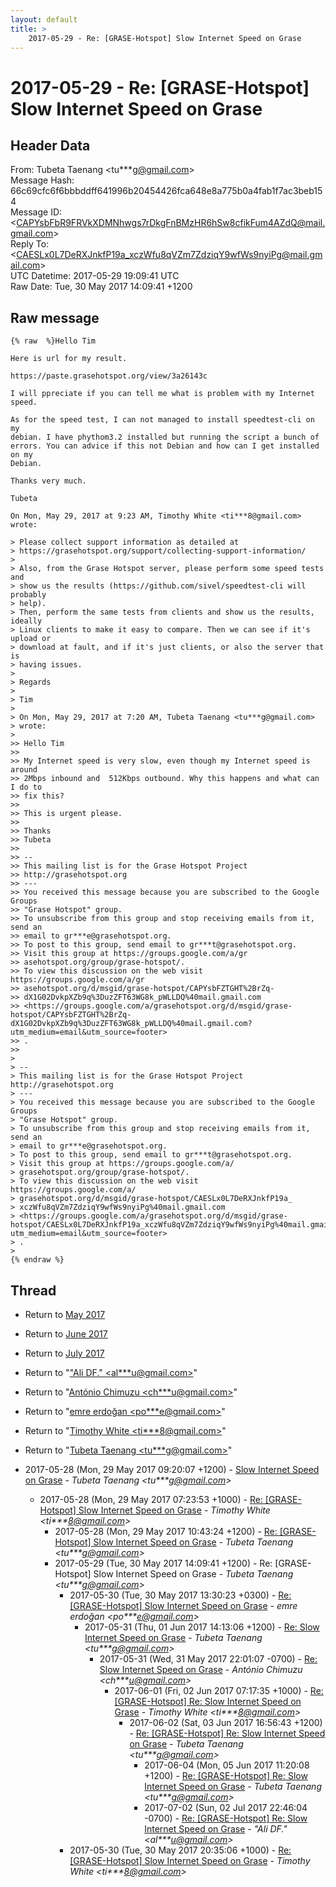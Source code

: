 ```yaml
---
layout: default
title: >
    2017-05-29 - Re: [GRASE-Hotspot] Slow Internet Speed on Grase
---
```


# 2017-05-29 - Re: [GRASE-Hotspot] Slow Internet Speed on Grase

## Header Data

From: Tubeta Taenang \<tu***g@gmail.com\><br>
Message Hash: 66c69cfc6f6bbbddff641996b20454426fca648e8a775b0a4fab1f7ac3beb154<br>
Message ID: \<CAPYsbFbR9FRVkXDMNhwgs7rDkgFnBMzHR6hSw8cfikFum4AZdQ@mail.gmail.com\><br>
Reply To: \<CAESLx0L7DeRXJnkfP19a_xczWfu8qVZm7ZdziqY9wfWs9nyiPg@mail.gmail.com\><br>
UTC Datetime: 2017-05-29 19:09:41 UTC<br>
Raw Date: Tue, 30 May 2017 14:09:41 +1200<br>

## Raw message

```
{% raw  %}Hello Tim

Here is url for my result.

https://paste.grasehotspot.org/view/3a26143c

I will ppreciate if you can tell me what is problem with my Internet speed.

As for the speed test, I can not managed to install speedtest-cli on my
debian. I have phythom3.2 installed but running the script a bunch of
errors. You can advice if this not Debian and how can I get installed on my
Debian.

Thanks very much.

Tubeta

On Mon, May 29, 2017 at 9:23 AM, Timothy White <ti***8@gmail.com> wrote:

> Please collect support information as detailed at
> https://grasehotspot.org/support/collecting-support-information/
>
> Also, from the Grase Hotspot server, please perform some speed tests and
> show us the results (https://github.com/sivel/speedtest-cli will probably
> help).
> Then, perform the same tests from clients and show us the results, ideally
> Linux clients to make it easy to compare. Then we can see if it's upload or
> download at fault, and if it's just clients, or also the server that is
> having issues.
>
> Regards
>
> Tim
>
> On Mon, May 29, 2017 at 7:20 AM, Tubeta Taenang <tu***g@gmail.com>
> wrote:
>
>> Hello Tim
>>
>> My Internet speed is very slow, even though my Internet speed is around
>> 2Mbps inbound and  512Kbps outbound. Why this happens and what can I do to
>> fix this?
>>
>> This is urgent please.
>>
>> Thanks
>> Tubeta
>>
>> --
>> This mailing list is for the Grase Hotspot Project
>> http://grasehotspot.org
>> ---
>> You received this message because you are subscribed to the Google Groups
>> "Grase Hotspot" group.
>> To unsubscribe from this group and stop receiving emails from it, send an
>> email to gr***e@grasehotspot.org.
>> To post to this group, send email to gr***t@grasehotspot.org.
>> Visit this group at https://groups.google.com/a/gr
>> asehotspot.org/group/grase-hotspot/.
>> To view this discussion on the web visit https://groups.google.com/a/gr
>> asehotspot.org/d/msgid/grase-hotspot/CAPYsbFZTGHT%2BrZq-
>> dX1G02DvkpXZb9q%3DuzZFT63WG8k_pWLLDQ%40mail.gmail.com
>> <https://groups.google.com/a/grasehotspot.org/d/msgid/grase-hotspot/CAPYsbFZTGHT%2BrZq-dX1G02DvkpXZb9q%3DuzZFT63WG8k_pWLLDQ%40mail.gmail.com?utm_medium=email&utm_source=footer>
>> .
>>
>
> --
> This mailing list is for the Grase Hotspot Project http://grasehotspot.org
> ---
> You received this message because you are subscribed to the Google Groups
> "Grase Hotspot" group.
> To unsubscribe from this group and stop receiving emails from it, send an
> email to gr***e@grasehotspot.org.
> To post to this group, send email to gr***t@grasehotspot.org.
> Visit this group at https://groups.google.com/a/
> grasehotspot.org/group/grase-hotspot/.
> To view this discussion on the web visit https://groups.google.com/a/
> grasehotspot.org/d/msgid/grase-hotspot/CAESLx0L7DeRXJnkfP19a_
> xczWfu8qVZm7ZdziqY9wfWs9nyiPg%40mail.gmail.com
> <https://groups.google.com/a/grasehotspot.org/d/msgid/grase-hotspot/CAESLx0L7DeRXJnkfP19a_xczWfu8qVZm7ZdziqY9wfWs9nyiPg%40mail.gmail.com?utm_medium=email&utm_source=footer>
> .
>
{% endraw %}
```

## Thread

+ Return to [May 2017](/archive/2017/05)
+ Return to [June 2017](/archive/2017/06)
+ Return to [July 2017](/archive/2017/07)

+ Return to "["Ali DF." <al***u<span>@</span>gmail.com>](/authors/al___u_at_gmail_com)"
+ Return to "[António Chimuzu <ch***u<span>@</span>gmail.com>](/authors/ch___u_at_gmail_com)"
+ Return to "[emre erdoğan <po***e<span>@</span>gmail.com>](/authors/po___e_at_gmail_com)"
+ Return to "[Timothy White <ti***8<span>@</span>gmail.com>](/authors/ti___8_at_gmail_com)"
+ Return to "[Tubeta Taenang <tu***g<span>@</span>gmail.com>](/authors/tu___g_at_gmail_com)"

+ 2017-05-28 (Mon, 29 May 2017 09:20:07 +1200) - [Slow Internet Speed on Grase](/archive/2017/05/e823627b016bd814e939ac0546a84e5848dea8c2c32f0c0643670be319d528e6) - _Tubeta Taenang \<tu***g@gmail.com\>_
  + 2017-05-28 (Mon, 29 May 2017 07:23:53 +1000) - [Re: [GRASE-Hotspot] Slow Internet Speed on Grase](/archive/2017/05/5fbe2d41d56cfe08b8377d56253779468885132990b92eb92c751596f53124e9) - _Timothy White \<ti***8@gmail.com\>_
    + 2017-05-28 (Mon, 29 May 2017 10:43:24 +1200) - [Re: [GRASE-Hotspot] Slow Internet Speed on Grase](/archive/2017/05/38b110d9f834267704aab389bdb2b1fc928e34340acbe172386259b7c628745a) - _Tubeta Taenang \<tu***g@gmail.com\>_
    + 2017-05-29 (Tue, 30 May 2017 14:09:41 +1200) - Re: [GRASE-Hotspot] Slow Internet Speed on Grase - _Tubeta Taenang \<tu***g@gmail.com\>_
      + 2017-05-30 (Tue, 30 May 2017 13:30:23 +0300) - [Re: [GRASE-Hotspot] Slow Internet Speed on Grase](/archive/2017/05/1c8a8903ea6ffa6bbf25dc04057ff8af8a443cfec43e615728c5da0e4e000485) - _emre erdoğan \<po***e@gmail.com\>_
        + 2017-05-31 (Thu, 01 Jun 2017 14:13:06 +1200) - [Re: Slow Internet Speed on Grase](/archive/2017/05/7d4939dff8bc48e7dc6f092d1f9fae1aa2cfb0e7fa02f8a57fed37480a9800e6) - _Tubeta Taenang \<tu***g@gmail.com\>_
          + 2017-05-31 (Wed, 31 May 2017 22:01:07 -0700) - [Re: Slow Internet Speed on Grase](/archive/2017/05/3837bf566a3e51037ad1df6587b7e3897ae704e09f6cc2cec19d07512d58801e) - _António Chimuzu \<ch***u@gmail.com\>_
            + 2017-06-01 (Fri, 02 Jun 2017 07:17:35 +1000) - [Re: [GRASE-Hotspot] Re: Slow Internet Speed on Grase](/archive/2017/06/ada36f32c48c8e8151bb02171ef29d12f4221cd9257f8b7e4c72a5dfd753205d) - _Timothy White \<ti***8@gmail.com\>_
              + 2017-06-02 (Sat, 03 Jun 2017 16:56:43 +1200) - [Re: [GRASE-Hotspot] Re: Slow Internet Speed on Grase](/archive/2017/06/6d3a5b1f34ac8ab8d06603387e320f91687fbc91a4a5732b3df930980e6794d4) - _Tubeta Taenang \<tu***g@gmail.com\>_
                + 2017-06-04 (Mon, 05 Jun 2017 11:20:08 +1200) - [Re: [GRASE-Hotspot] Re: Slow Internet Speed on Grase](/archive/2017/06/d7f82feda99bb325cdbe2302667e5e735046abc3c6e179b313392ab7e03b21e4) - _Tubeta Taenang \<tu***g@gmail.com\>_
                + 2017-07-02 (Sun, 02 Jul 2017 22:46:04 -0700) - [Re: [GRASE-Hotspot] Re: Slow Internet Speed on Grase](/archive/2017/07/883cfe405f5e4a65ee5d4f129f6775c69303eebd2b70aaf117293d92151a4546) - _"Ali DF." \<al***u@gmail.com\>_
      + 2017-05-30 (Tue, 30 May 2017 20:35:06 +1000) - [Re: [GRASE-Hotspot] Slow Internet Speed on Grase](/archive/2017/05/9c895d4965e3bbe2ef31fedffe660e12dc7c95892193546340665ceb1bb231a8) - _Timothy White \<ti***8@gmail.com\>_

